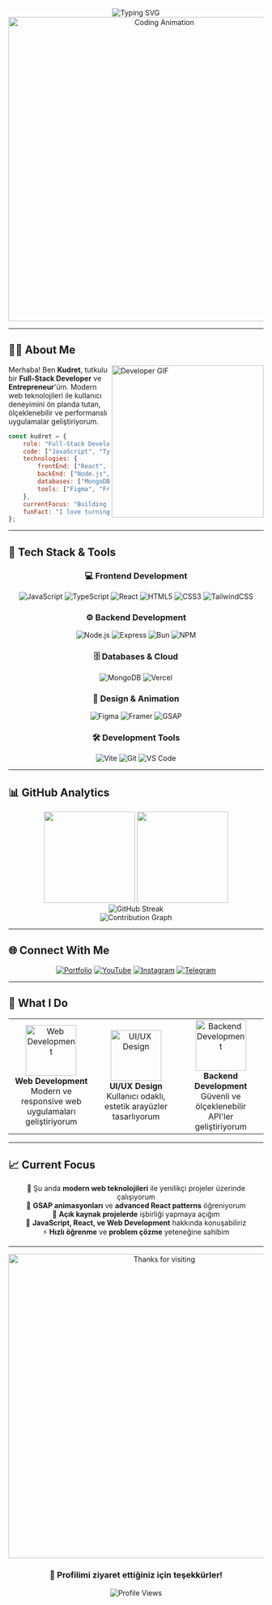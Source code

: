 <div align="center">
  <img src="https://readme-typing-svg.herokuapp.com?font=Fira+Code&weight=500&size=28&duration=3000&pause=1000&color=2E86AB&center=true&vCenter=true&random=false&width=600&lines=Hi+there!+I'm+Kudret+%F0%9F%91%8B;Full-Stack+Developer;Entrepreneur+%26+Tech+Enthusiast" alt="Typing SVG" />
</div>

<div align="center">
  <img src="https://user-images.githubusercontent.com/74038190/225813708-98b745f2-7d22-48cf-9150-083f1b00d6c9.gif" width="600" alt="Coding Animation"/>
</div>

---

## 👨‍💻 About Me

<img align="right" src="https://user-images.githubusercontent.com/74038190/212284100-561aa473-3905-4a80-b561-0d28506553ee.gif" width="300" alt="Developer GIF"/>

Merhaba! Ben **Kudret**, tutkulu bir **Full-Stack Developer** ve **Entrepreneur**'üm. Modern web teknolojileri ile kullanıcı deneyimini ön planda tutan, ölçeklenebilir ve performanslı uygulamalar geliştiriyorum.

```javascript
const kudret = {
    role: "Full-Stack Developer & Entrepreneur",
    code: ["JavaScript", "TypeScript", "HTML", "CSS"],
    technologies: {
        frontEnd: ["React", "TailwindCSS", "Vite"],
        backEnd: ["Node.js", "Express", "Bun.js"],
        databases: ["MongoDB"],
        tools: ["Figma", "Framer", "GSAP", "Vercel"]
    },
    currentFocus: "Building innovative web solutions",
    funFact: "I love turning ideas into reality through code! 🚀"
};
```

---

## 🚀 Tech Stack & Tools

<div align="center">

### 💻 Frontend Development
![JavaScript](https://img.shields.io/badge/JavaScript-F7DF1E?style=for-the-badge&logo=javascript&logoColor=black)
![TypeScript](https://img.shields.io/badge/TypeScript-3178C6?style=for-the-badge&logo=typescript&logoColor=white)
![React](https://img.shields.io/badge/React-61DAFB?style=for-the-badge&logo=react&logoColor=black)
![HTML5](https://img.shields.io/badge/HTML5-E34F26?style=for-the-badge&logo=html5&logoColor=white)
![CSS3](https://img.shields.io/badge/CSS3-1572B6?style=for-the-badge&logo=css3&logoColor=white)
![TailwindCSS](https://img.shields.io/badge/Tailwind_CSS-38B2AC?style=for-the-badge&logo=tailwind-css&logoColor=white)

### ⚙️ Backend Development
![Node.js](https://img.shields.io/badge/Node.js-339933?style=for-the-badge&logo=node.js&logoColor=white)
![Express](https://img.shields.io/badge/Express-000000?style=for-the-badge&logo=express&logoColor=white)
![Bun](https://img.shields.io/badge/Bun-000000?style=for-the-badge&logo=bun&logoColor=white)
![NPM](https://img.shields.io/badge/npm-CB3837?style=for-the-badge&logo=npm&logoColor=white)

### 🗄️ Databases & Cloud
![MongoDB](https://img.shields.io/badge/MongoDB-47A248?style=for-the-badge&logo=mongodb&logoColor=white)
![Vercel](https://img.shields.io/badge/Vercel-000000?style=for-the-badge&logo=vercel&logoColor=white)

### 🎨 Design & Animation
![Figma](https://img.shields.io/badge/Figma-F24E1E?style=for-the-badge&logo=figma&logoColor=white)
![Framer](https://img.shields.io/badge/Framer-0055FF?style=for-the-badge&logo=framer&logoColor=white)
![GSAP](https://img.shields.io/badge/GSAP-88CE02?style=for-the-badge&logo=greensock&logoColor=white)

### 🛠️ Development Tools
![Vite](https://img.shields.io/badge/Vite-646CFF?style=for-the-badge&logo=vite&logoColor=white)
![Git](https://img.shields.io/badge/Git-F05032?style=for-the-badge&logo=git&logoColor=white)
![VS Code](https://img.shields.io/badge/VS_Code-007ACC?style=for-the-badge&logo=visual-studio-code&logoColor=white)

</div>

---

## 📊 GitHub Analytics

<div align="center">
  <img height="180em" src="https://github-readme-stats.vercel.app/api?username=kudretdev&show_icons=true&theme=algolia&include_all_commits=true&count_private=true&hide_border=true"/>
  <img height="180em" src="https://github-readme-stats.vercel.app/api/top-langs/?username=kudretdev&layout=compact&langs_count=8&theme=algolia&hide_border=true"/>
</div>

<div align="center">
  <img src="https://github-readme-streak-stats.herokuapp.com/?user=kudretdev&theme=algolia&hide_border=true" alt="GitHub Streak" />
</div>

<div align="center">
  <img src="https://github-readme-activity-graph.vercel.app/graph?username=kudretdev&theme=react-dark&hide_border=true&area=true" alt="Contribution Graph" />
</div>

---

## 🌐 Connect With Me

<div align="center">

[![Portfolio](https://img.shields.io/badge/Portfolio-4285F4?style=for-the-badge&logo=google-chrome&logoColor=white)](https://kdev.pulkadot.com/)
[![YouTube](https://img.shields.io/badge/YouTube-FF0000?style=for-the-badge&logo=youtube&logoColor=white)](https://www.youtube.com/@lourityy)
[![Instagram](https://img.shields.io/badge/Instagram-E4405F?style=for-the-badge&logo=instagram&logoColor=white)](https://www.instagram.com/kudret.dev)
[![Telegram](https://img.shields.io/badge/Telegram-2CA5E0?style=for-the-badge&logo=telegram&logoColor=white)](https://t.me/kudretdev)

</div>

---

## 💼 What I Do

<div align="center">
  <table>
    <tr>
      <td align="center" width="300">
        <img src="https://user-images.githubusercontent.com/74038190/212257454-16e3712e-945a-4ca2-b238-408ad0bf87e6.gif" width="100" alt="Web Development"/>
        <br><strong>Web Development</strong>
        <br>Modern ve responsive web uygulamaları geliştiriyorum
      </td>
      <td align="center" width="300">
        <img src="https://user-images.githubusercontent.com/74038190/212257460-738ff738-247f-4445-a718-cdd0ca76e2db.gif" width="100" alt="UI/UX Design"/>
        <br><strong>UI/UX Design</strong>
        <br>Kullanıcı odaklı, estetik arayüzler tasarlıyorum
      </td>
      <td align="center" width="300">
        <img src="https://user-images.githubusercontent.com/74038190/212257467-871d32b7-e401-42e8-a166-fcfd7baa4c6b.gif" width="100" alt="Backend Development"/>
        <br><strong>Backend Development</strong>
        <br>Güvenli ve ölçeklenebilir API'ler geliştiriyorum
      </td>
    </tr>
  </table>
</div>

---

## 📈 Current Focus

<div align="center">
  
🔭 Şu anda **modern web teknolojileri** ile yenilikçi projeler üzerinde çalışıyorum  
🌱 **GSAP animasyonları** ve **advanced React patterns** öğreniyorum  
👯 **Açık kaynak projelerde** işbirliği yapmaya açığım  
💬 **JavaScript, React, ve Web Development** hakkında konuşabiliriz  
⚡ **Hızlı öğrenme** ve **problem çözme** yeteneğine sahibim  

</div>

---

<div align="center">
  <img src="https://user-images.githubusercontent.com/74038190/212284115-f47cd8ff-2ffb-4b04-b5bf-4d1c14c0247f.gif" width="600" alt="Thanks for visiting"/>
  
  ### 🙏 Profilimi ziyaret ettiğiniz için teşekkürler!
  
  <img src="https://komarev.com/ghpvc/?username=kudretdev&color=2e86ab&style=for-the-badge&label=Profile+Views" alt="Profile Views" />
  
</div>
